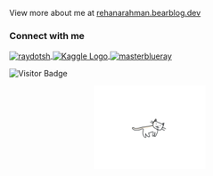 View more about me at [rehanarahman.bearblog.dev](https://rehanarahman.bearblog.dev)

<h3 align="left">Connect with me</h3>
<p align="left">
  <a href="https://x.com/raydotsh?t=50aIGl3R0NPfPepMvhKEGQ&s=09" target="_blank">
    <img align="center" src="https://raw.githubusercontent.com/rahuldkjain/github-profile-readme-generator/master/src/images/icons/Social/twitter.svg" alt="raydotsh" height="30" width="40" />
  </a>
  <a href="https://www.kaggle.com/rehanarahman" target="_blank">
    <img align="center" src="https://www.kaggle.com/static/images/site-logo.svg" alt="Kaggle Logo" width="50" height="50" />
</a>
  <a href="https://discord.com/users/masterblueray" target="_blank">
    <img align="center" src="https://raw.githubusercontent.com/rahuldkjain/github-profile-readme-generator/master/src/images/icons/Social/discord.svg" alt="masterblueray" height="30" width="40" />
  </a>
</p>

![Visitor Badge](https://visitor-badge.laobi.icu/badge?page_id=Rehana-Rahman.Rehana-Rahman)


<p align="center">
  <img src="dodtabilla.gif" width="200px" />
</p>
